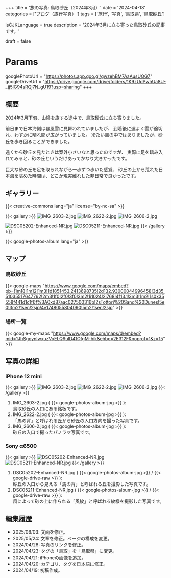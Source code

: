 +++
title = '旅の写真: 鳥取砂丘（2024年3月）'
date = '2024-04-18'
categories = ['ブログ（旅行写真）']
tags = ['旅行', '写真', '鳥取県', '鳥取砂丘']

isCJKLanguage = true
description = '2024年3月に立ち寄った鳥取砂丘の記事です。'

draft = false

# Params
googlePhotoUrl = "https://photos.app.goo.gl/gwzehBM7AaAusUQG7"
googleDriveUrl = "https://drive.google.com/drive/folders/1K9zUdPwhUa8U-_jj5lG94sRQj7N_gU19?usp=sharing"
+++


## 概要

2024年3月下旬、山陰を旅する途中で、鳥取砂丘に立ち寄りました。

前日まで日本海側は暴風雪に見舞われていましたが、
到着後に運よく雲が途切れ、わずかに晴れ間が広がっていました。
冷たい風の中ではありましたが、砂丘を歩き回ることができました。

遠くから砂丘を見たときは案外小さいなと思ったのですが、
実際に足を踏み入れてみると、砂の丘というだけあってかなり大きかったです。

巨大な砂の丘を足を取られながら一歩ずつ歩いた感覚、
砂丘の上から荒れた日本海を眺めた時間は、どこか現実離れした非日常で良かったです。


## ギャラリー

{{< creative-commons lang="ja" license="by-nc-sa" >}}

{{< gallery >}}
  <img src="IMG_2603-2.jpg" alt="IMG_2603-2.jpg" class="grid-w50" />
  <img src="IMG_2622-2.jpg" alt="IMG_2622-2.jpg" class="grid-w50" />
  <img src="IMG_2606-2.jpg" alt="IMG_2606-2.jpg" class="grid-w100" />

  <img src="DSC05202-Enhanced-NR.jpg" alt="DSC05202-Enhanced-NR.jpg" class="grid-w65" />
  <img src="DSC05211-Enhanced-NR.jpg" alt="DSC05211-Enhanced-NR.jpg" class="grid-w35" />
{{< /gallery >}}

{{< google-photos-album lang="ja" >}}


## マップ

### 鳥取砂丘

{{< google-maps "https://www.google.com/maps/embed?pb=!1m18!1m12!1m3!1d1851453.2413698735!2d132.93000044996458!3d35.51035517647762!2m3!1f0!2f0!3f0!3m2!1i1024!2i768!4f13.1!3m3!1m2!1s0x35558f441d1c1f6f%3A0xd87aac027500316b!2sTottori%20Sand%20Dunes!5e0!3m2!1sen!2sjp!4v1748055804090!5m2!1sen!2sjp" >}}


### 場所一覧

{{< google-my-maps "https://www.google.com/maps/d/embed?mid=1JhSgoynlwxuzVxELQ9ulD41OfgM-hik&ehbc=2E312F&noprof=1&z=15" >}}


## 写真の詳細

### iPhone 12 mini

{{< gallery >}}
  <img src="IMG_2603-2.jpg" alt="IMG_2603-2.jpg" class="grid-w50" />
  <img src="IMG_2622-2.jpg" alt="IMG_2622-2.jpg" class="grid-w50" />
  <img src="IMG_2606-2.jpg" alt="IMG_2606-2.jpg" class="grid-w100" />
{{< /gallery >}}

1. IMG\_2603-2.jpg ( {{< google-photos-album-jpg >}} ):  
    鳥取砂丘の入口にある銘板です。  
1. IMG\_2622-2.jpg ( {{< google-photos-album-jpg >}} ):  
    「馬の背」と呼ばれる丘から砂丘の入口方向を撮った写真です。
1. IMG\_2606-2.jpg ( {{< google-photos-album-jpg >}} ):  
    砂丘の入口で撮ったパノラマ写真です。


### Sony α6500

{{< gallery >}}
  <img src="DSC05202-Enhanced-NR.jpg" alt="DSC05202-Enhanced-NR.jpg" class="grid-w65" />
  <img src="DSC05211-Enhanced-NR.jpg" alt="DSC05211-Enhanced-NR.jpg" class="grid-w35" />
{{< /gallery >}}

1. DSC05202-Enhanced-NR.jpg ( {{< google-photos-album-jpg >}} / {{< google-drive-raw >}} ):  
    砂丘の入口から見える「馬の背」と呼ばれる丘を撮影した写真です。
1. DSC05211-Enhanced-NR.jpg ( {{< google-photos-album-jpg >}} / {{< google-drive-raw >}} ):  
    風によって砂の上に作られる「風紋」と呼ばれる紋様を撮影した写真です。


## 編集履歴

- 2025/06/03: 文面を修正。
- 2025/05/24: 文章を修正。ページの構成を変更。
- 2024/04/28: 写真のリンクを修正。
- 2024/04/23: タグの「鳥取」を「鳥取県」に変更。
- 2024/04/21: iPhoneの画像を追加。
- 2024/04/20: カテゴリ、タグを日本語に修正。
- 2024/04/19: 初稿作成。


